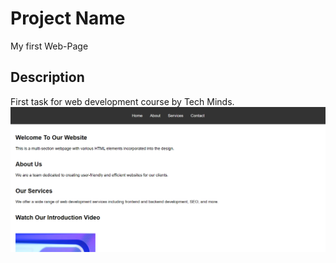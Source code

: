 # Project Name
My first Web-Page 

## Description
First task for web development course by Tech Minds.
![Screenshot](https://github.com/nnazar123/First-web-design/blob/main/Screenshot%202024-08-11%20133309.png)





